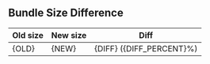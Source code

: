 ## Bundle Size Difference

| Old size | New size | Diff                     |
| -------- | -------- | ------------------------ |
| {OLD}    | {NEW}    | {DIFF} ({DIFF_PERCENT}%) |
